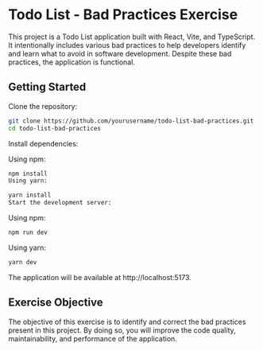 # Todo List - Bad Practices Exercise

This project is a Todo List application built with React, Vite, and TypeScript. It intentionally includes various bad practices to help developers identify and learn what to avoid in software development. Despite these bad practices, the application is functional.

## Getting Started
Clone the repository:

```bash
git clone https://github.com/yourusername/todo-list-bad-practices.git
cd todo-list-bad-practices
```

Install dependencies:

Using npm:

```bash
npm install
Using yarn:
```

```bash
yarn install
Start the development server:
```

Using npm:

```bash
npm run dev
```

Using yarn:

```bash
yarn dev
```
The application will be available at http://localhost:5173.

## Exercise Objective
The objective of this exercise is to identify and correct the bad practices present in this project. By doing so, you will improve the code quality, maintainability, and performance of the application.

